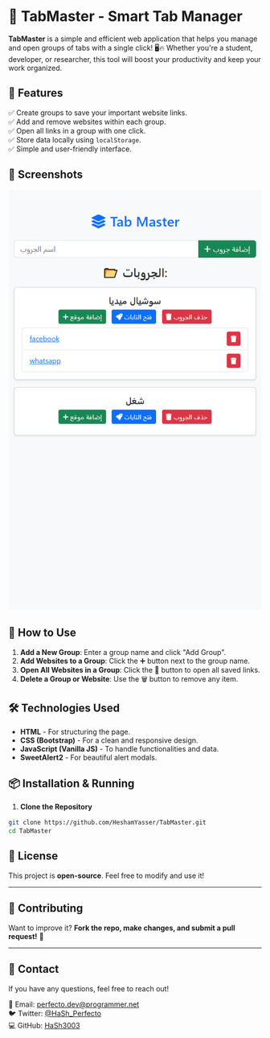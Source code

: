 # 🚀 TabMaster - Smart Tab Manager

**TabMaster** is a simple and efficient web application that helps you manage and open groups of tabs with a single click! 🖥️🔥 Whether you're a student, developer, or researcher, this tool will boost your productivity and keep your work organized.

## 🎯 Features

✅ Create groups to save your important website links.  
✅ Add and remove websites within each group.  
✅ Open all links in a group with one click.  
✅ Store data locally using `localStorage`.  
✅ Simple and user-friendly interface.

## 📸 Screenshots

![TabMaster Screenshot](assets/screenshot.png)

## 🚀 How to Use

1. **Add a New Group**: Enter a group name and click "Add Group".
2. **Add Websites to a Group**: Click the ➕ button next to the group name.
3. **Open All Websites in a Group**: Click the 🚀 button to open all saved links.
4. **Delete a Group or Website**: Use the 🗑️ button to remove any item.

## 🛠️ Technologies Used

- **HTML** - For structuring the page.
- **CSS (Bootstrap)** - For a clean and responsive design.
- **JavaScript (Vanilla JS)** - To handle functionalities and data.
- **SweetAlert2** - For beautiful alert modals.

## 📦 Installation & Running

1. **Clone the Repository**

```bash
git clone https://github.com/HeshamYasser/TabMaster.git
cd TabMaster
```

## 📜 License

This project is **open-source**. Feel free to modify and use it!

---

## 🤝 Contributing

Want to improve it? **Fork the repo, make changes, and submit a pull request!** 🚀

---

## 📧 Contact

If you have any questions, feel free to reach out!

📩 Email: [perfecto.dev@programmer.net](mailto:perfecto.dev@programmer.net)\
🐦 Twitter: [@HaSh_Perfecto](https://x.com/HaSh_Perfecto)\
💻 GitHub: [HaSh3003](https://github.com/HaSh3003)
